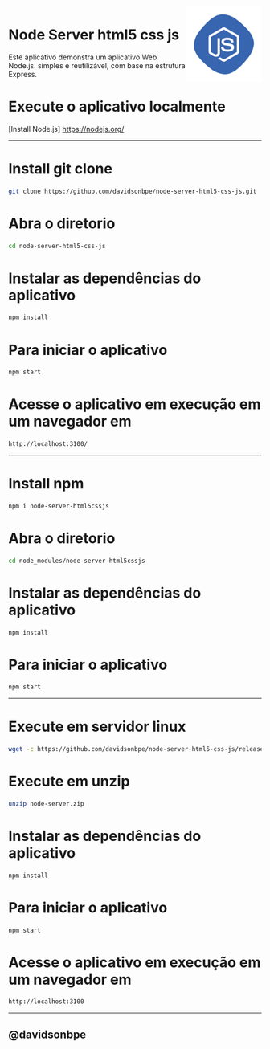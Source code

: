 <img src="https://raw.githubusercontent.com/davidsonbpe/node-server-html5-css-js/master/node-icon.png" min-width="150px" max-width="150px" width="150px" align="right" alt="">

# Node Server html5 css js

Este aplicativo demonstra um aplicativo Web Node.js. simples e reutilizável, com base na estrutura Express.

# Execute o aplicativo localmente

[Install Node.js] https://nodejs.org/

----------

# Install git clone

```bash
git clone https://github.com/davidsonbpe/node-server-html5-css-js.git

```
# Abra o diretorio

```bash
cd node-server-html5-css-js

```

# Instalar as dependências do aplicativo

```bash
npm install

```

# Para iniciar o aplicativo

```bash
npm start

```

# Acesse o aplicativo em execução em um navegador em

```bash
http://localhost:3100/

```

----------

# Install npm

```bash
npm i node-server-html5cssjs

```
# Abra o diretorio

```bash
cd node_modules/node-server-html5cssjs

```
# Instalar as dependências do aplicativo

```bash
npm install

```
# Para iniciar o aplicativo

```bash
npm start

```

----------

# Execute em servidor linux

```bash
wget -c https://github.com/davidsonbpe/node-server-html5-css-js/releases/download/1.1/node-server.zip

```
# Execute em unzip

```bash
unzip node-server.zip

```
# Instalar as dependências do aplicativo

```bash
npm install

```
# Para iniciar o aplicativo

```bash
npm start

```
# Acesse o aplicativo em execução em um navegador em

```bash
http://localhost:3100

```

----------

## @davidsonbpe

